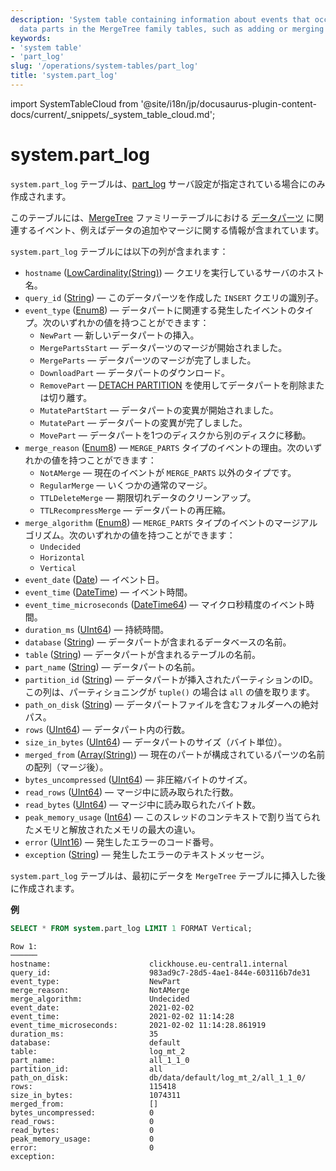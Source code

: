 ```yaml
---
description: 'System table containing information about events that occurred with
  data parts in the MergeTree family tables, such as adding or merging of data.'
keywords:
- 'system table'
- 'part_log'
slug: '/operations/system-tables/part_log'
title: 'system.part_log'
---
```


import SystemTableCloud from '@site/i18n/jp/docusaurus-plugin-content-docs/current/_snippets/_system_table_cloud.md';


# system.part_log

<SystemTableCloud/>

`system.part_log` テーブルは、[part_log](/operations/server-configuration-parameters/settings#part_log) サーバ設定が指定されている場合にのみ作成されます。

このテーブルには、[MergeTree](../../engines/table-engines/mergetree-family/mergetree.md) ファミリーテーブルにおける [データパーツ](../../engines/table-engines/mergetree-family/custom-partitioning-key.md) に関連するイベント、例えばデータの追加やマージに関する情報が含まれています。

`system.part_log` テーブルには以下の列が含まれます：

- `hostname` ([LowCardinality(String)](../../sql-reference/data-types/string.md)) — クエリを実行しているサーバのホスト名。
- `query_id` ([String](../../sql-reference/data-types/string.md)) — このデータパーツを作成した `INSERT` クエリの識別子。
- `event_type` ([Enum8](../../sql-reference/data-types/enum.md)) — データパートに関連する発生したイベントのタイプ。次のいずれかの値を持つことができます：
    - `NewPart` — 新しいデータパートの挿入。
    - `MergePartsStart` — データパーツのマージが開始されました。
    - `MergeParts` — データパーツのマージが完了しました。
    - `DownloadPart` — データパートのダウンロード。
    - `RemovePart` — [DETACH PARTITION](/sql-reference/statements/alter/partition#detach-partitionpart) を使用してデータパートを削除または切り離す。
    - `MutatePartStart` — データパートの変異が開始されました。
    - `MutatePart` — データパートの変異が完了しました。
    - `MovePart` — データパートを1つのディスクから別のディスクに移動。
- `merge_reason` ([Enum8](../../sql-reference/data-types/enum.md)) — `MERGE_PARTS` タイプのイベントの理由。次のいずれかの値を持つことができます：
    - `NotAMerge` — 現在のイベントが `MERGE_PARTS` 以外のタイプです。
    - `RegularMerge` — いくつかの通常のマージ。
    - `TTLDeleteMerge` — 期限切れデータのクリーンアップ。
    - `TTLRecompressMerge` — データパートの再圧縮。
- `merge_algorithm` ([Enum8](../../sql-reference/data-types/enum.md)) — `MERGE_PARTS` タイプのイベントのマージアルゴリズム。次のいずれかの値を持つことができます：
    - `Undecided`
    - `Horizontal`
    - `Vertical`
- `event_date` ([Date](../../sql-reference/data-types/date.md)) — イベント日。
- `event_time` ([DateTime](../../sql-reference/data-types/datetime.md)) — イベント時間。
- `event_time_microseconds` ([DateTime64](../../sql-reference/data-types/datetime64.md)) — マイクロ秒精度のイベント時間。
- `duration_ms` ([UInt64](../../sql-reference/data-types/int-uint.md)) — 持続時間。
- `database` ([String](../../sql-reference/data-types/string.md)) — データパートが含まれるデータベースの名前。
- `table` ([String](../../sql-reference/data-types/string.md)) — データパートが含まれるテーブルの名前。
- `part_name` ([String](../../sql-reference/data-types/string.md)) — データパートの名前。
- `partition_id` ([String](../../sql-reference/data-types/string.md)) — データパートが挿入されたパーティションのID。この列は、パーティショニングが `tuple()` の場合は `all` の値を取ります。
- `path_on_disk` ([String](../../sql-reference/data-types/string.md)) — データパートファイルを含むフォルダーへの絶対パス。
- `rows` ([UInt64](../../sql-reference/data-types/int-uint.md)) — データパート内の行数。
- `size_in_bytes` ([UInt64](../../sql-reference/data-types/int-uint.md)) — データパートのサイズ（バイト単位）。
- `merged_from` ([Array(String)](../../sql-reference/data-types/array.md)) — 現在のパートが構成されているパーツの名前の配列（マージ後）。
- `bytes_uncompressed` ([UInt64](../../sql-reference/data-types/int-uint.md)) — 非圧縮バイトのサイズ。
- `read_rows` ([UInt64](../../sql-reference/data-types/int-uint.md)) — マージ中に読み取られた行数。
- `read_bytes` ([UInt64](../../sql-reference/data-types/int-uint.md)) — マージ中に読み取られたバイト数。
- `peak_memory_usage` ([Int64](../../sql-reference/data-types/int-uint.md)) — このスレッドのコンテキストで割り当てられたメモリと解放されたメモリの最大の違い。
- `error` ([UInt16](../../sql-reference/data-types/int-uint.md)) — 発生したエラーのコード番号。
- `exception` ([String](../../sql-reference/data-types/string.md)) — 発生したエラーのテキストメッセージ。

`system.part_log` テーブルは、最初にデータを `MergeTree` テーブルに挿入した後に作成されます。

**例**

```sql
SELECT * FROM system.part_log LIMIT 1 FORMAT Vertical;
```

```text
Row 1:
──────
hostname:                      clickhouse.eu-central1.internal
query_id:                      983ad9c7-28d5-4ae1-844e-603116b7de31
event_type:                    NewPart
merge_reason:                  NotAMerge
merge_algorithm:               Undecided
event_date:                    2021-02-02
event_time:                    2021-02-02 11:14:28
event_time_microseconds:       2021-02-02 11:14:28.861919
duration_ms:                   35
database:                      default
table:                         log_mt_2
part_name:                     all_1_1_0
partition_id:                  all
path_on_disk:                  db/data/default/log_mt_2/all_1_1_0/
rows:                          115418
size_in_bytes:                 1074311
merged_from:                   []
bytes_uncompressed:            0
read_rows:                     0
read_bytes:                    0
peak_memory_usage:             0
error:                         0
exception:
```
